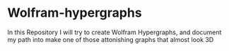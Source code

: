 # Wolfram-hypergraphs
In this Repository I will try to create Wolfram Hypergraphs, and document my path into make one of those attonishing graphs that almost look 3D
